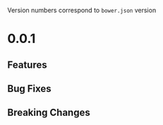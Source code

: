 Version numbers correspond to `bower.json` version

# 0.0.1

## Features

## Bug Fixes

## Breaking Changes
